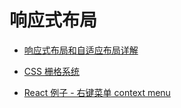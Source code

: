 # 响应式布局



- [响应式布局和自适应布局详解](http://caibaojian.com/356.html)
- [CSS 栅格系统](http://alloween.top/2018/03/18/CSS%E6%A0%85%E6%A0%BC%E7%B3%BB%E7%BB%9F/)

- [React 例子 - 右键菜单 context menu](https://blog.csdn.net/anyicheng2015/article/details/78581064)